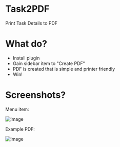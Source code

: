 # Task2PDF

Print Task Details to PDF

# What do?

* Install plugin
* Gain sidebar item to "Create PDF"
* PDF is created that is simple and printer friendly
* Win!

# Screenshots?

Menu item:

![image](https://user-images.githubusercontent.com/26339368/46330553-6d7ca980-c5e1-11e8-9b24-dc6d553451d5.png)


Example PDF:

![image](https://user-images.githubusercontent.com/26339368/46330668-14614580-c5e2-11e8-8462-faad4ccaa89c.png)
